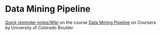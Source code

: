 # Data Mining Pipeline

[Quick reminder notes/Wiki](https://github.com/chanchishing/Data-Mining-Pipeline/wiki) on the course [Data Mining Pipeline](https://www.coursera.org/learn/data-mining-pipeline/) on Coursera by University of Colorado Boulder 

